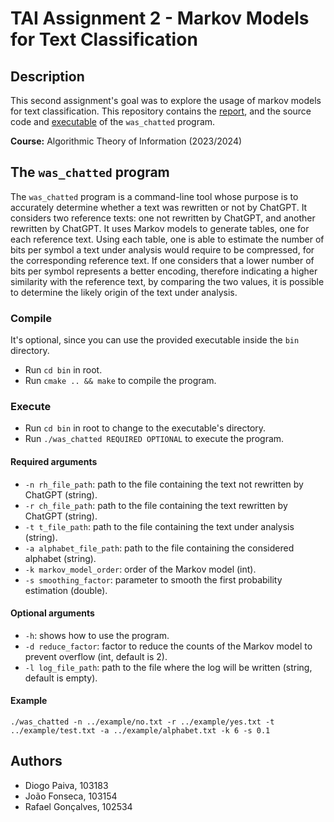 # TAI Assignment 2 - Markov Models for Text Classification

## Description

This second assignment's goal was to explore the usage of markov models for text classification. This repository contains the [report](report/report.pdf), and the source code and [executable](bin/was_chatted) of the `was_chatted` program. 

**Course:** Algorithmic Theory of Information (2023/2024)

## The `was_chatted` program

The `was_chatted` program is a command-line tool whose purpose is to accurately determine whether a text was rewritten or not by ChatGPT. It considers two reference texts: one not rewritten by ChatGPT, and another rewritten by ChatGPT. It uses Markov models to generate tables, one for each reference text. Using each table, one is able to estimate the number of bits per symbol a text under analysis would require to be compressed, for the corresponding reference text. If one considers that a lower number of bits per symbol represents a better encoding, therefore indicating a higher similarity with the reference text, by comparing the two values, it is possible to determine the likely origin of the text under analysis.

### Compile

It's optional, since you can use the provided executable inside the `bin` directory.

- Run `cd bin` in root.
- Run `cmake .. && make` to compile the program.

### Execute

- Run `cd bin` in root to change to the executable's directory.
- Run `./was_chatted REQUIRED OPTIONAL` to execute the program.

#### Required arguments

- `-n rh_file_path`: path to the file containing the text not rewritten by ChatGPT (string).
- `-r ch_file_path`: path to the file containing the text rewritten by ChatGPT (string).
- `-t t_file_path`: path to the file containing the text under analysis (string).
- `-a alphabet_file_path`: path to the file containing the considered alphabet (string).
- `-k markov_model_order`: order of the Markov model (int).
- `-s smoothing_factor`: parameter to smooth the first probability estimation (double).

#### Optional arguments

- `-h`: shows how to use the program.
- `-d reduce_factor`: factor to reduce the counts of the Markov model to prevent overflow (int, default is 2).
- `-l log_file_path`: path to the file where the log will be written (string, default is empty).

#### Example

`./was_chatted -n ../example/no.txt -r ../example/yes.txt -t ../example/test.txt -a ../example/alphabet.txt -k 6 -s 0.1`

## Authors

- Diogo Paiva, 103183
- João Fonseca, 103154
- Rafael Gonçalves, 102534
